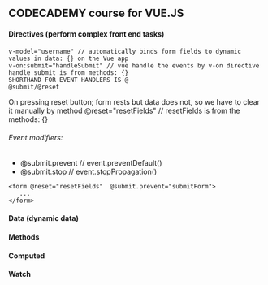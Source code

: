 ## CODECADEMY course for VUE.JS

#### Directives (perform complex front end tasks)

```
v-model="username" // automatically binds form fields to dynamic values in data: {} on the Vue app
v-on:submit="handleSubmit" // vue handle the events by v-on directive handle submit is from methods: {}
SHORTHAND FOR EVENT HANDLERS IS @
@submit/@reset
```

On pressing reset button; form rests but data does not, so we have to clear it manually by method
@reset="resetFields" // resetFields is from the methods: {}

###### Event modifiers:

- @submit.prevent // event.preventDefault()
- @submit.stop // event.stopPropagation()

```
<form @reset="resetFields"  @submit.prevent="submitForm">
   ...
</form>
```

#### Data (dynamic data)

#### Methods

#### Computed

#### Watch
